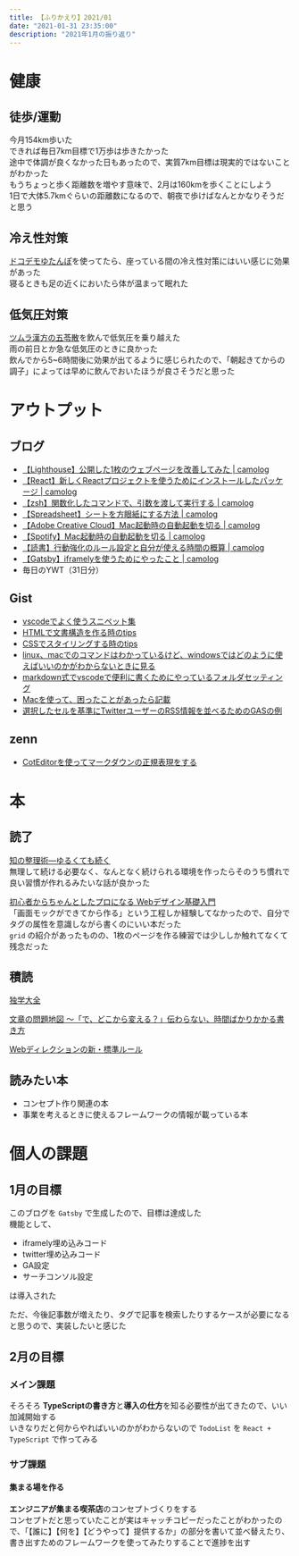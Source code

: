 ```yaml
---
title: 【ふりかえり】2021/01
date: "2021-01-31 23:35:00"
description: "2021年1月の振り返り"
---
```


# 健康

## 徒歩/運動

今月154km歩いた  
できれば毎日7km目標で1万歩は歩きたかった  
途中で体調が良くなかった日もあったので、実質7km目標は現実的ではないことがわかった  
もうちょっと歩く距離数を増やす意味で、2月は160kmを歩くことにしよう  
1日で大体5.7kmぐらいの距離数になるので、朝夜で歩けばなんとかなりそうだと思う

## 冷え性対策

[ドコデモゆたんぽ](https://item.rakuten.co.jp/soukai/4975333400864/)を使ってたら、座っている間の冷え性対策にはいい感じに効果があった  
寝るときも足の近くにおいたら体が温まって眠れた

## 低気圧対策

[ツムラ漢方の五苓散](https://www.amazon.co.jp/gp/product/B07B7RNN43/ref=ppx_yo_dt_b_asin_title_o08_s01?ie=UTF8&psc=1)を飲んで低気圧を乗り越えた  
雨の前日とか急な低気圧のときに良かった  
飲んでから5~6時間後に効果が出てるように感じられたので、「朝起きてからの調子」によっては早めに飲んでおいたほうが良さそうだと思った

# アウトプット

## ブログ

- [【Lighthouse】公開した1枚のウェブページを改善してみた | camolog](https://expfrom.me/lighthouse-Improvement/)
- [【React】新しくReactプロジェクトを使うためにインストールしたパッケージ | camolog](https://expfrom.me/react-redux-project-babel-set/)
- [【zsh】関数化したコマンドで、引数を渡して実行する | camolog](https://expfrom.me/zsh-make-command-with-argument/)
- [【Spreadsheet】シートを方眼紙にする方法 | camolog](https://expfrom.me/graph-paper-with-spreadsheet/)
- [【Adobe Creative Cloud】Mac起動時の自動起動を切る | camolog](https://expfrom.me/turn-off-adobe-creative-cloud-launch/)
- [【Spotify】Mac起動時の自動起動を切る | camolog](https://expfrom.me/turn-off-spotify-launch-function/)
- [【読書】行動強化のルール設定と自分が使える時間の概算 | camolog](https://expfrom.me/get-better-techique-time-and-reward/)
- [【Gatsby】iframelyを使うためにやったこと | camolog](https://expfrom.me/gatsby-use-iframely.md/)
- 毎日のYWT（31日分）

## Gist

- [vscodeでよく使うスニペット集](https://gist.github.com/LeeDDHH/82bb589278c41068476f23e1ea7b921d)
- [HTMLで文書構造を作る時のtips](https://gist.github.com/LeeDDHH/a4200a0124c34cddd7498929d0df814d)
- [CSSでスタイリングする時のtips](https://gist.github.com/LeeDDHH/bbafebb7e31aa7e13c9ef1c8dcd40427)
- [linux、macでのコマンドはわかっているけど、windowsではどのように使えばいいのかがわからないときに見る](https://gist.github.com/LeeDDHH/bade1122f174e1d6b9bcaf5f4d06659e)
- [markdown式でvscodeで便利に書くためにやっているフォルダセッティング](https://gist.github.com/LeeDDHH/917142ea5a68b2a1658f3f36c9f9773d)
- [Macを使って、困ったことがあったら記載](https://gist.github.com/LeeDDHH/a3298867ecd5c50b9ddf36f3fe76a78a)
- [選択したセルを基準にTwitterユーザーのRSS情報を並べるためのGASの例](https://gist.github.com/LeeDDHH/3f2d93237433ddb6d3294c31d8a8672f)

## zenn

- [CotEditorを使ってマークダウンの正規表現をする](https://zenn.dev/camomile_cafe/scraps/d18ce2bf129623)

# 本

## 読了

[知の整理術―ゆるくても続く](https://github.com/LeeDDHH/book-output/blob/main/%E7%9F%A5%E3%81%AE%E6%95%B4%E7%90%86%E8%A1%93/list.md)  
無理して続ける必要なく、なんとなく続けられる環境を作ったらそのうち慣れで良い習慣が作れるみたいな話が良かった

[初心者からちゃんとしたプロになる Webデザイン基礎入門](https://github.com/LeeDDHH/book-output/blob/main/%E5%88%9D%E5%BF%83%E8%80%85%E3%81%8B%E3%82%89%E3%81%A1%E3%82%83%E3%82%93%E3%81%A8%E3%81%97%E3%81%9F%E3%83%97%E3%83%AD%E3%81%AB%E3%81%AA%E3%82%8B_Web%E3%83%87%E3%82%B6%E3%82%A4%E3%83%B3%E5%9F%BA%E7%A4%8E%E5%85%A5%E9%96%80/list.md)  
「画面モックができてから作る」という工程しか経験してなかったので、自分でタグの属性を意識しながら書くのにいい本だった  
`grid` の紹介があったものの、1枚のページを作る練習では少ししか触れてなくて残念だった

## 積読

[独学大全](https://github.com/LeeDDHH/book-output/blob/main/%E7%8B%AC%E5%AD%A6%E5%A4%A7%E5%85%A8/0_list.md#%E7%8B%AC%E5%AD%A6%E5%A4%A7%E5%85%A8)

[文章の問題地図 ～「で、どこから変える？」伝わらない、時間ばかりかかる書き方](https://github.com/LeeDDHH/book-output/blob/main/%E6%96%87%E7%AB%A0%E3%81%AE%E5%95%8F%E9%A1%8C%E5%9C%B0%E5%9B%B3/list.md)

[Webディレクションの新・標準ルール](https://github.com/LeeDDHH/book-output/blob/main/Web%E3%83%87%E3%82%A3%E3%83%AC%E3%82%AF%E3%82%B7%E3%83%A7%E3%83%B3%E3%81%AE%E6%96%B0%E3%83%BB%E6%A8%99%E6%BA%96%E3%83%AB%E3%83%BC%E3%83%AB_%E7%8F%BE%E5%A0%B4%E3%81%AE%E5%8A%B9%E7%8E%87%E3%82%92%E3%82%A2%E3%83%83%E3%83%97%E3%81%99%E3%82%8B%E6%9C%80%E6%96%B0%E3%83%AF%E3%83%BC%E3%82%AF%E3%83%95%E3%83%AD%E3%83%BC%E3%81%A8%E3%83%9E%E3%83%8D%E3%82%B8%E3%83%A1%E3%83%B3%E3%83%88/list.md)

## 読みたい本

- コンセプト作り関連の本
- 事業を考えるときに使えるフレームワークの情報が載っている本

# 個人の課題

## 1月の目標

このブログを `Gatsby` で生成したので、目標は達成した  
機能として、

- iframely埋め込みコード
- twitter埋め込みコード
- GA設定
- サーチコンソル設定

は導入された

ただ、今後記事数が増えたり、タグで記事を検索したりするケースが必要になると思うので、実装したいと感じた

## 2月の目標

### メイン課題

そろそろ **TypeScriptの書き方**と**導入の仕方**を知る必要性が出てきたので、いい加減開始する  
いきなりだと何からやればいいのかがわからないので `TodoList` を `React + TypeScript` で作ってみる

### サブ課題

#### 集まる場を作る

**エンジニアが集まる喫茶店**のコンセプトづくりをする  
コンセプトだと思っていたことが実はキャッチコピーだったことがわかったので、「【誰に】【何を】【どうやって】提供するか」の部分を書いて並べ替えたり、書き出すためのフレームワークを使ってみたりすることで進捗を出す
